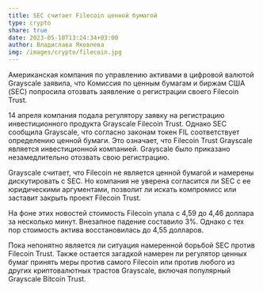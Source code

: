 ```yaml
---
title: SEC считает Filecoin ценной бумагой
type: crypto
share: true
date: 2023-05-18T13:24:34+03:00
author: Владислава Яковлева
img: /images/crypto/filecoin.jpg
---
```

Американская компания по управлению активами в цифровой валютой Grayscale заявила, что Комиссия по ценным бумагам и биржам США (SEC) попросила отозвать заявление о регистрации своего Filecoin Trust.

14 апреля компания подала регулятору заявку на регистрацию инвестиционного продукта Grayscale Filecoin Trust. Однако SEC сообщила Grayscale, что согласно законам токен FIL соответствует определению ценной бумаги. Это означает, что Filecoin Trust Grayscale является инвестиционной компанией. Grayscale было приказано незамедлительно отозвать свою регистрацию.

Grayscale считает, что Filecoin не является ценной бумагой и намерены дискутировать с SEC. Но компания не уверена согласится ли SEC с ее юридическими аргументами, позволит ли искать компромисс или заставит закрыть проект Filecoin Trust.

На фоне этих новостей стоимость Filecoin упала с 4,59 до 4,46 доллара за несколько минут. Внезапное падение составило 3%. Однако с тех пор стоимость актива восстановилась до 4,55 долларов.

Пока непонятно является ли ситуация намеренной борьбой SEC против Filecoin Trust. Также остается загадкой намерен ли регулятор ценных бумаг принять меры против самого Filecoin или против любого из других криптовалютных трастов Grayscale, включая популярный Grayscale Bitcoin Trust.